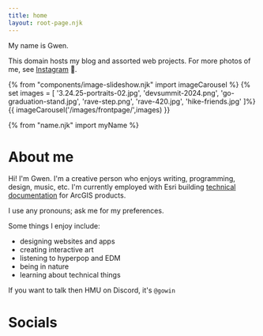 ```yaml
---
title: home
layout: root-page.njk
---
```


My name is Gwen.

This domain hosts my blog and assorted web projects. For more photos of me, see [Instagram](https://www.instagram.com/gowinnnn/) 🌇.

{% from "components/image-slideshow.njk" import imageCarousel %}
{% set images = [
'3.24.25-portraits-02.jpg',
'devsummit-2024.png',
'go-graduation-stand.jpg',
'rave-step.png',
'rave-420.jpg',
'hike-friends.jpg'
]%}
{{ imageCarousel('/images/frontpage/',images) }}

{% from "name.njk" import myName %}

# About me

Hi! I'm Gwen. I'm a creative person who enjoys writing, programming, design, music, etc. I'm currently employed with Esri building [technical documentation](https://developers.arcgis.com/documentation/) for ArcGIS products.

I use any pronouns; ask me for my preferences.

Some things I enjoy include:

* designing websites and apps
* creating interactive art
* listening to hyperpop and EDM
* being in nature
* learning about technical things

If you want to talk then HMU on Discord, it's `@gowin`

# Socials
